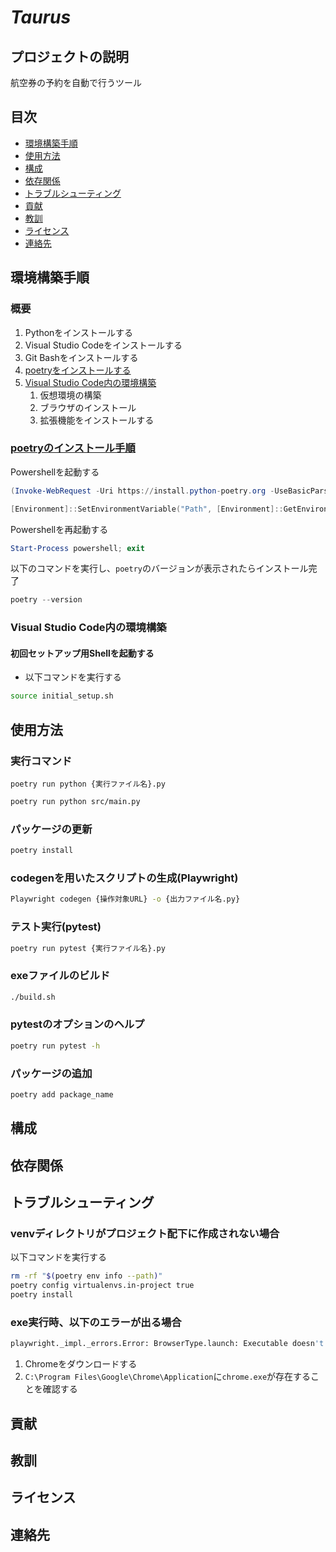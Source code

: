 # *Taurus*

## プロジェクトの説明
航空券の予約を自動で行うツール

## 目次
 - [環境構築手順](#環境構築手順)
 - [使用方法](#使用方法)
 - [構成](#構成)
 - [依存関係](#依存関係)
 - [トラブルシューティング](#トラブルシューティング)
 - [貢献](#貢献)
 - [教訓](#教訓)
 - [ライセンス](#ライセンス)
 - [連絡先](#連絡先)

## 環境構築手順
### 概要
1. Pythonをインストールする
1. Visual Studio Codeをインストールする
1. Git Bashをインストールする
1. [poetryをインストールする](#poetryのインストール手順)
1. [Visual Studio Code内の環境構築](#初回セットアップ用shellを起動する)
    1. 仮想環境の構築
    1. ブラウザのインストール
    1. 拡張機能をインストールする

### [poetryのインストール手順](https://python-poetry.org/docs/#installing-with-the-official-installer)
Powershellを起動する
``` powershell
(Invoke-WebRequest -Uri https://install.python-poetry.org -UseBasicParsing).Content | py -
```
``` powershell
[Environment]::SetEnvironmentVariable("Path", [Environment]::GetEnvironmentVariable("Path", "User") + ";C:\Users\$env:USERNAME\AppData\Roaming\Python\Scripts", "User")
```
Powershellを再起動する
``` powershell
Start-Process powershell; exit
```
以下のコマンドを実行し、`poetry`のバージョンが表示されたらインストール完了
``` powershell
poetry --version
```

### Visual Studio Code内の環境構築
#### 初回セットアップ用Shellを起動する
* 以下コマンドを実行する
``` bash
source initial_setup.sh
```

## 使用方法
### 実行コマンド
`poetry run python {実行ファイル名}.py`
``` bash
poetry run python src/main.py
```

### パッケージの更新
``` bash
poetry install
```

### codegenを用いたスクリプトの生成(Playwright)
``` bash
Playwright codegen {操作対象URL} -o {出力ファイル名.py}
```

### テスト実行(pytest)
``` bash
poetry run pytest {実行ファイル名}.py
```

### exeファイルのビルド
``` bash
./build.sh
```

### pytestのオプションのヘルプ
``` bash
poetry run pytest -h
```

### パッケージの追加
``` bash
poetry add package_name
```


## 構成

## 依存関係

## トラブルシューティング
### venvディレクトリがプロジェクト配下に作成されない場合
以下コマンドを実行する
``` bash
rm -rf "$(poetry env info --path)"
poetry config virtualenvs.in-project true
poetry install
```

### exe実行時、以下のエラーが出る場合
``` bash
playwright._impl._errors.Error: BrowserType.launch: Executable doesn't exist
```
 1. Chromeをダウンロードする
 2. `C:\Program Files\Google\Chrome\Application`に`chrome.exe`が存在することを確認する

## 貢献

## 教訓

## ライセンス

## 連絡先